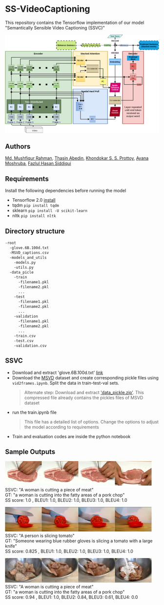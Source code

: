 # SS-VideoCaptioning
This repository contains the Tensorflow implementation of our model "Semantically Sensible Video Captioning (SSVC)" 

![Main Model](sample_pictures/model_w.png "SSVC Architecture")

## Authors
  [Md. Mushfiqur Rahman](https://github.com/mushfiqur11), [Thasin Abedin](), [Khondokar S. S. Prottoy](), [Ayana Moshruba](), [Fazlul Hasan Siddiqui](http://portfolio.duetbd.org/resume/siddiqui/)

## Requirements
Install the following dependencies before running the model
  - Tensorflow 2.0 [install](https://www.tensorflow.org/install)
  - tqdm `pip install tqdm`
  - sklearn `pip install -U scikit-learn`
  - nltk `pip install nltk`

## Directory structure
```
-root
  -glove.6B.100d.txt
  -MSVD_captions.csv
  -models_and_utils
    -models.py
    -utils.py
  -data_picle
    -train
      -filename1.pkl
      -filename2.pkl
      ...
    -test
      -filename1.pkl
      -filename2.pkl
      ...
    -validation
      -filename1.pkl
      -filename2.pkl
      ...
    -train.csv
    -test.csv
    -validation.csv
```

## SSVC
  - Download and extract 'glove.6B.100d.txt' [link](https://nlp.stanford.edu/projects/glove/)
  - Download the [MSVD](https://www.microsoft.com/en-us/download/details.aspx?id=52422&from=https%3A%2F%2Fresearch.microsoft.com%2Fen-us%2Fdownloads%2F38cf15fd-b8df-477e-a4e4-a4680caa75af%2F) dataset and create corresponding pickle files using `vid2frames.ipynb`. Split the data in train-test-val sets.
    > Alternate step: Download and extract ['data_pickle.zip'](https://drive.google.com/file/d/1Srqr1-J8psWae12dyMxsV4pDSNOi41UF/view?usp=sharing). This compressed file already contains the pickles files of MSVD dataset
  - run the train.ipynb file
    > This file has a detailed list of options. Change the options to adjust the model according to requirements
  - Train and evaluation codes are inside the python notebook

## Sample Outputs


![](sample_pictures/A1_1.png "sample result 1")<br>
SSVC: "A woman is cutting a piece of meat" <br>
GT: "a woman is cutting into the fatty areas of a pork chop" <br>
SS score: 1.0 , BLEU1: 1.0, BLEU2: 1.0, BLEU3: 1.0, BLEU4: 1.0<br>


![](sample_pictures/A1_2.png "sample result 2")<br>
SSVC: "A person is slicing tomato" <br>
GT: "Someone wearing blue rubber gloves is slicing a tomato with a large knife" <br>
SS score: 0.825 , BLEU1: 1.0, BLEU2: 1.0, BLEU3: 1.0, BLEU4: 1.0<br>


![](sample_pictures/A1_3.png "sample result 3")<br>
SSVC: "A woman is cutting a piece of meat" <br>
GT: "a woman is cutting into the fatty areas of a pork chop" <br>
SS score: 0.94 , BLEU1: 1.0, BLEU2: 0.84, BLEU3: 0.61, BLEU4: 0.0<br>
